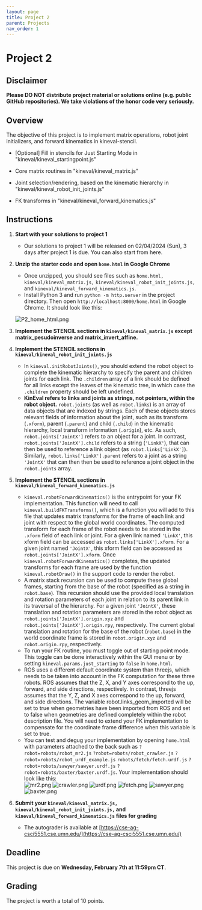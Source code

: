 ```yaml
---
layout: page
title: Project 2
parent: Projects
nav_order: 1
---
```

 
# Project 2

## Disclaimer

<b> Please DO NOT distribute project material or solutions online (e.g. public GitHub repositories). We take violations of the honor code very seriously. </b>

## Overview
The objective of this project is to implement matrix operations, robot joint initializers, and forward kinematics in kineval-stencil.

- [Optional] Fill in stencils for Just Starting Mode in "kineval/kineval_startingpoint.js"

- Core matrix routines in "kineval/kineval_matrix.js"

- Joint selection/rendering, based on the kinematic hierarchy in "kineval/kineval_robot_init_joints.js"

- FK transforms in "kineval/kineval_forward_kinematics.js"

## Instructions

1. <b>Start with your solutions to project 1</b>
    - Our solutions to project 1 will be released on 02/04/2024 (Sun), 3 days after project 1 is due. You can also start from here.

2. <b>Unzip the starter code and open `home.html` in Google Chrome</b>
    - Once unzipped, you should see files such as `home.html,` `kineval/kineval_matrix.js,` `kineval/kineval_robot_init_joints.js,` and `kineval/kineval_forward_kinematics.js`.
    - Install Python 3 and run `python -m http.server` in the project directory. Then open `http://localhost:8000/home.html` in Google Chrome. It should look like this:

    ![P2_home_html.png](/CSCI5551-Spr24/assets/projects/P2/P2_home_html.png)

3. <b>Implement the STENCIL sections in `kineval/kineval_matrix.js` except matrix_pesudoinverse and matrix_invert_affine.</b>

4. <b>Implement the STENCIL sections in `kineval/kineval_robot_init_joints.js`</b>
    - In `kineval.initRobotJoints()`, you should extend the robot object to complete the kinematic hierarchy to specify the parent and children joints for each link. The `.children` array of a link should be defined for all links except the leaves of the kinematic tree, in which case the `.children` property should be left undefined.
    - <b>KinEval refers to links and joints as strings, not pointers, within the robot object.</b> `robot.joints` (as well as `robot.links`) is an array of data objects that are indexed by strings. Each of these objects stores relevant fields of information about the joint, such as its transform (`.xform`), parent (`.parent`) and child (`.child`) in the kinematic hierarchy, local transform information (`.origin`), etc. As such, `robot.joints['JointX']` refers to an object for a joint. In contrast, `robot.joints['JointX'].child` refers to a string (`'LinkX'`), that can then be used to reference a link object (as `robot.links['LinkX']`). Similarly, `robot.links['LinkX'].parent` refers to a joint as a string `'JointX'` that can then then be used to reference a joint object in the `robot.joints` array.

5. <b>Implement the STENCIL sections in `kineval/kineval_forward_kinematics.js`</b>
    - `kineval.robotForwardKinematics()` is the entrypoint for your FK implementation. This function will need to call `kineval.buildFKTransforms()`, which is a function you will add to this file that updates matrix transforms for the frame of each link and joint with respect to the global world coordinates. The computed transform for each frame of the robot needs to be stored in the `.xform` field of each link or joint. For a given link named `'LinkX'`, this xform field can be accessed as `robot.links['LinkX'].xform`. For a given joint named `'JointX'`, this xform field can be accessed as `robot.joints['JointX'].xform`. Once `kineval.robotForwardKinematics()` completes, the updated transforms for each frame are used by the function `kineval.robotDraw()` in the support code to render the robot.
    - A matrix stack recursion can be used to compute these global frames, starting from the base of the robot (specified as a string in `robot.base`). This recursion should use the provided local translation and rotation parameters of each joint in relation to its parent link in its traversal of the hierarchy. For a given joint `'JointX'`, these translation and rotation parameters are stored in the robot object as `robot.joints['JointX'].origin.xyz` and `robot.joints['JointX'].origin.rpy`, respectively. The current global translation and rotation for the base of the robot (`robot.base`) in the world coordinate frame is stored in `robot.origin.xyz` and `robot.origin.rpy`, respectively.
    - To run your FK routine, you must toggle out of starting point mode. This toggle can be done interactively within the GUI menu or by setting `kineval.params.just_starting` to `false` in `home.html`.
    - ROS uses a different default coordinate system than threejs, which needs to be taken into account in the FK computation for these three robots. ROS assumes that the Z, X, and Y axes correspond to the up, forward, and side directions, respectively. In contrast, threejs assumes that the Y, Z, and X axes correspond to the up, forward, and side directions. The variable robot.links_geom_imported will be set to true when geometries have been imported from ROS and set to false when geometries are defined completely within the robot description file. You will need to extend your FK implementation to compensate for the coordinate frame difference when this variable is set to true.
    - You can test and degug your implementation by opening `home.html` with parameters attached to the back such as `?robot=robots/robot_mr2.js` `?robot=robots/robot_crawler.js` `?robot=robots/robot_urdf_example.js` `robots/fetch/fetch.urdf.js` `?robot=robots/sawyer/sawyer.urdf.js` `?robot=robots/baxter/baxter.urdf.js`. Your implementation should look like this:
    <br>![mr2.png](/CSCI5551-Spr24/assets/projects/P2/mr2.png) ![crawler.png](/CSCI5551-Spr24/assets/projects/P2/crawler.png) ![urdf.png](/CSCI5551-Spr24/assets/projects/P2/urdf.png) ![fetch.png](/CSCI5551-Spr24/assets/projects/P2/fetch.png) ![sawyer.png](/CSCI5551-Spr24/assets/projects/P2/sawyer.png) ![baxter.png](/CSCI5551-Spr24/assets/projects/P2/baxter.png)

6. <b>Submit your `kineval/kineval_matrix.js,` `kineval/kineval_robot_init_joints.js,` and `kineval/kineval_forward_kinematics.js` files for grading</b>
    - The autograder is available at [https://cse-ag-csci5551.cse.umn.edu/](https://cse-ag-csci5551.cse.umn.edu/)


## Deadline

This project is due on <b>Wednesday, February 7th at 11:59pm CT</b>.

## Grading

The project is worth a total of 10 points.
